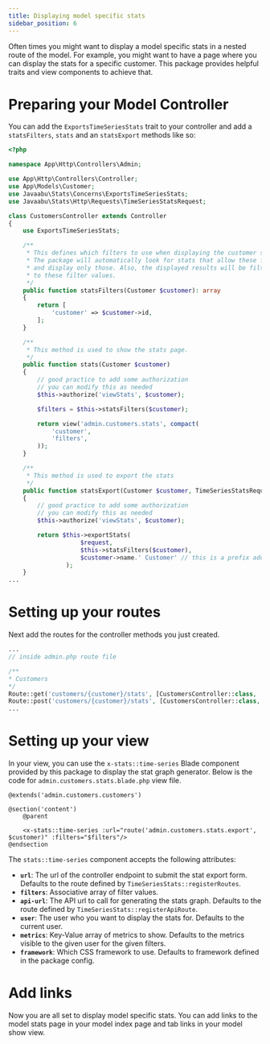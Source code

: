 ```yaml
---
title: Displaying model specific stats
sidebar_position: 6
---
```


Often times you might want to display a model specific stats in a nested route of the model. For example, you might want to have a page where you can display the stats for a specific customer. This package provides helpful traits and view components to achieve that.

# Preparing your Model Controller

You can add the `ExportsTimeSeriesStats` trait to your controller and add a `statsFilters`, `stats` and an `statsExport` methods like so:

```php
<?php

namespace App\Http\Controllers\Admin;

use App\Http\Controllers\Controller;
use App\Models\Customer;
use Javaabu\Stats\Concerns\ExportsTimeSeriesStats;
use Javaabu\Stats\Http\Requests\TimeSeriesStatsRequest;

class CustomersController extends Controller
{   
    use ExportsTimeSeriesStats;

    /**
     * This defines which filters to use when displaying the customer stats
     * The package will automatically look for stats that allow these filters
     * and display only those. Also, the displayed results will be filtered 
     * to these filter values.
     */
    public function statsFilters(Customer $customer): array
    {
        return [
            'customer' => $customer->id,
        ];
    }

    /**
     * This method is used to show the stats page.
     */
    public function stats(Customer $customer)
    {
        // good practice to add some authorization
        // you can modify this as needed
        $this->authorize('viewStats', $customer);

        $filters = $this->statsFilters($customer);

        return view('admin.customers.stats', compact(
            'customer',
            'filters',
        ));
    }

    /**
     * This method is used to export the stats
     */
    public function statsExport(Customer $customer, TimeSeriesStatsRequest $request)
    {
        // good practice to add some authorization
        // you can modify this as needed  
        $this->authorize('viewStats', $customer);

        return $this->exportStats(
                    $request, 
                    $this->statsFilters($customer), 
                    $customer->name.' Customer' // this is a prefix added to the exported file name
                );
    }
...

```

# Setting up your routes

Next add the routes for the controller methods you just created.

```php
...
// inside admin.php route file

/**
* Customers
*/
Route::get('customers/{customer}/stats', [CustomersController::class, 'stats'])->name('customers.stats');
Route::post('customers/{customer}/stats', [CustomersController::class, 'statsExport'])->name('customers.stats.export');
...
```

# Setting up your view

In your view, you can use the `x-stats::time-series` Blade component provided by this package to display the stat graph generator. Below is the code for `admin.customers.stats.blade.php` view file.

```bladehtml
@extends('admin.customers.customers')

@section('content')
    @parent

    <x-stats::time-series :url="route('admin.customers.stats.export', $customer)" :filters="$filters"/>
@endsection
```

The `stats::time-series` component accepts the following attributes:

- **`url`**: The url of the controller endpoint to submit the stat export form. Defaults to the route defined by `TimeSeriesStats::registerRoutes`.
- **`filters`**: Associative array of filter values.
- **`api-url`**: The API url to call for generating the stats graph. Defaults to the route defined by `TimeSeriesStats::registerApiRoute`.
- **`user`**: The user who you want to display the stats for. Defaults to the current user.
- **`metrics`**: Key-Value array of metrics to show. Defaults to the metrics visible to the given user for the given filters.
- **`framework`**: Which CSS framework to use. Defaults to framework defined in the package config.

# Add links

Now you are all set to display model specific stats. You can add links to the model stats page in your model index page and tab links in your model show view.
